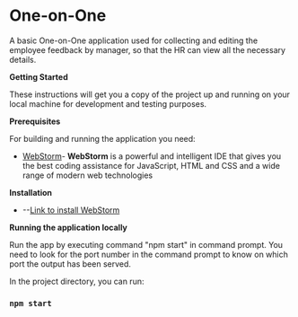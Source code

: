 #
# One-on-One

A basic One-on-One application used for collecting and editing the employee feedback by manager, so that the HR can view all the necessary details.

**Getting Started**

These instructions will get you a copy of the project up and running on your local machine for development and testing purposes.

**Prerequisites**

For building and running the application you need:

- [WebStorm](https://www.jetbrains.com/webstorm/)- **WebStorm** is a powerful and intelligent IDE that gives you the best coding assistance for JavaScript, HTML and CSS and a wide range of modern web technologies

**Installation**

- --[Link to install  WebStorm](https://www.jetbrains.com/webstorm/download/#section=linux)

**Running the application locally**

Run the app by executing command &quot;npm start&quot; in command prompt. You need to look for the port number in the command prompt to know on which port the output has been served.

In the project directory, you can run:

### `npm start`
